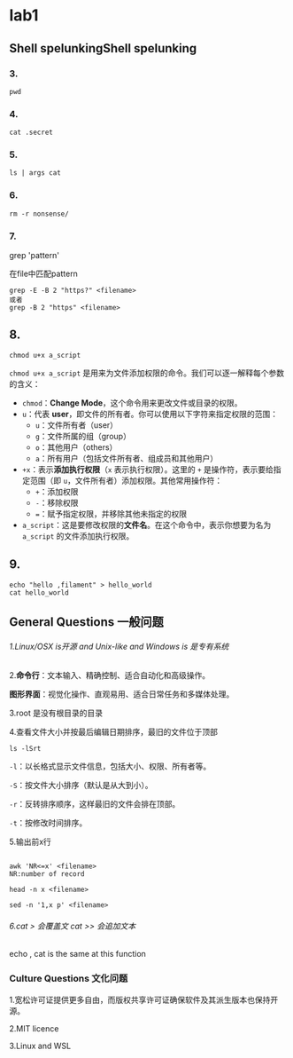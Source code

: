 # lab1



## Shell spelunkingShell spelunking

### 3.

```
pwd
```

### 4.

```shell
cat .secret
```

### 5.

```
ls | args cat
```

### 6.

```
rm -r nonsense/
```

### 7.

grep 'pattern' <filename> 

在file中匹配pattern

```
grep -E -B 2 "https?" <filename>
或者
grep -B 2 "https" <filename>

```

## 8.

```
chmod u+x a_script
```

`chmod u+x a_script` 是用来为文件添加权限的命令。我们可以逐一解释每个参数的含义：

- `chmod`：**Change Mode**，这个命令用来更改文件或目录的权限。
- `u`：代表 **user**，即文件的所有者。你可以使用以下字符来指定权限的范围：
  - `u`：文件所有者（user）
  - `g`：文件所属的组（group）
  - `o`：其他用户（others）
  - `a`：所有用户（包括文件所有者、组成员和其他用户）
- `+x`：表示**添加执行权限**（`x` 表示执行权限）。这里的 `+` 是操作符，表示要给指定范围（即 `u`，文件所有者）添加权限。其他常用操作符：
  - `+`：添加权限
  - `-`：移除权限
  - `=`：赋予指定权限，并移除其他未指定的权限
- `a_script`：这是要修改权限的**文件名**。在这个命令中，表示你想要为名为 `a_script` 的文件添加执行权限。

## 9.

```
echo "hello ,filament" > hello_world
cat hello_world
```

## General Questions 一般问题

###### 1.Linux/OSX is开源 and  Unix-like and Windows is 是专有系统

2.**命令行**：文本输入、精确控制、适合自动化和高级操作。

**图形界面**：视觉化操作、直观易用、适合日常任务和多媒体处理。

3.root 是没有根目录的目录

4.查看文件大小并按最后编辑日期排序，最旧的文件位于顶部

```
ls -lSrt

```

`-l`：以长格式显示文件信息，包括大小、权限、所有者等。

`-S`：按文件大小排序（默认是从大到小）。

`-r`：反转排序顺序，这样最旧的文件会排在顶部。

`-t`：按修改时间排序。

5.输出前x行

```

awk 'NR<=x' <filename>
NR:number of record 

head -n x <filename> 

sed -n '1,x p' <filename>
```

###### 6.cat  <file1> >  <file2>会覆盖文  cat <file1> >> <file2>会追加文本

echo , cat is the same at this function

### Culture Questions 文化问题

1.宽松许可证提供更多自由，而版权共享许可证确保软件及其派生版本也保持开源。

2.MIT licence

3.Linux  and WSL

